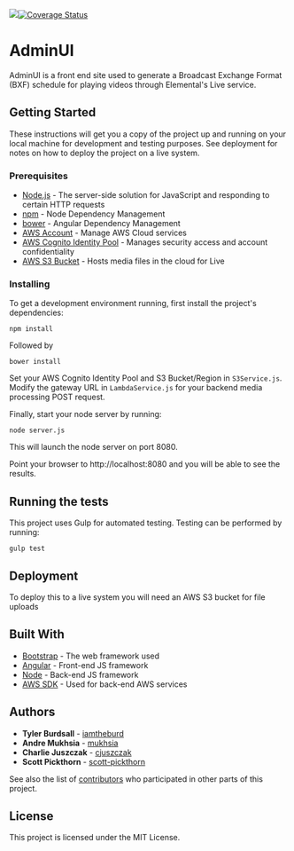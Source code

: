 ![](https://travis-ci.org/psu-capstone-teamD/AdminUI.svg?branch=master)[![Coverage Status](https://coveralls.io/repos/github/psu-capstone-teamD/AdminUI/badge.svg?branch=master)](https://coveralls.io/github/psu-capstone-teamD/AdminUI?branch=master)

# AdminUI

AdminUI is a front end site used to generate a Broadcast Exchange Format (BXF) schedule for playing videos through Elemental's Live service. 

## Getting Started

These instructions will get you a copy of the project up and running on your local machine for development and testing purposes. See deployment for notes on how to deploy the project on a live system.

### Prerequisites

* [Node.js](https://nodejs.org) - The server-side solution for JavaScript and responding to certain HTTP requests
* [npm](https://www.npmjs.com) - Node Dependency Management
* [bower](https://bower.io) - Angular Dependency Management
* [AWS Account](https://aws.amazon.com) - Manage AWS Cloud services
* [AWS Cognito Identity Pool](http://docs.aws.amazon.com/cognito/latest/developerguide/identity-pools.html) - Manages security access and account confidentiality
* [AWS S3 Bucket](https://aws.amazon.com/s3/) - Hosts media files in the cloud for Live

### Installing

To get a development environment running, first install the project's dependencies:

```
npm install
```

Followed by

```
bower install
```

Set your AWS Cognito Identity Pool and S3 Bucket/Region in `S3Service.js`. Modify the gateway URL in `LambdaService.js` for your backend media processing POST request.

Finally, start your node server by running:

```
node server.js
```

This will launch the node server on port 8080.

Point your browser to http://localhost:8080 and you will be able to see the results.

## Running the tests

This project uses Gulp for automated testing. Testing can be performed by running:

```
gulp test
```

## Deployment

To deploy this to a live system you will need an AWS S3 bucket for file uploads

## Built With

* [Bootstrap](http://www.dropwizard.io/1.0.2/docs/) - The web framework used
* [Angular](https://maven.apache.org/) - Front-end JS framework
* [Node](https://rometools.github.io/rome/) - Back-end JS framework
* [AWS SDK](https://github.com/aws/aws-sdk-js) - Used for back-end AWS services 

## Authors

* **Tyler Burdsall** - [iamtheburd](https://github.com/iamtheburd)
* **Andre Mukhsia** - [mukhsia](https://github.com/mukhsia)
* **Charlie Juszczak** - [cjuszczak](https://github.com/cjuszczak)
* **Scott Pickthorn** - [scott-pickthorn](https://github.com/scott-pickthorn)

See also the list of [contributors](https://github.com/orgs/psu-capstone-teamD/people) who participated in other parts of this project.

## License

This project is licensed under the MIT License.

